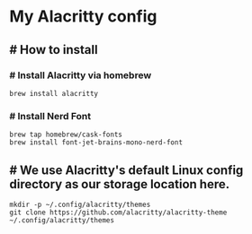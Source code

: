 # My Alacritty config

## # How to install
### # Install Alacritty via homebrew
```
brew install alacritty
```

### # Install Nerd Font
```
brew tap homebrew/cask-fonts
brew install font-jet-brains-mono-nerd-font
```

## # We use Alacritty's default Linux config directory as our storage location here.
```
mkdir -p ~/.config/alacritty/themes
git clone https://github.com/alacritty/alacritty-theme ~/.config/alacritty/themes
```
